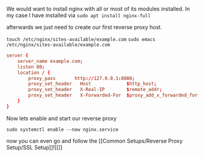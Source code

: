 We would want to install nginx with all or most of its modules installed. In my case I have installed via
`sudo apt install nginx-full`

afterwards we just need to create our first reverse proxy host.

`touch /etc/nginx/sites-available/example.com`
`sudo emacs /etc/nginx/sites-available/example.com`

```conf
server {
    server_name example.com;
    listen 80;
    location / {
        proxy_pass       http://127.0.0.1:8080;
        proxy_set_header   Host             $http_host;
        proxy_set_header   X-Real-IP        $remote_addr;
        proxy_set_header   X-Forwarded-For  $proxy_add_x_forwarded_for;
    }
}
```

Now lets enable and start our reverse proxy

`sudo systemctl enable --now nginx.service`

now you can even go and follow the [[Common Setups/Reverse Proxy Setup/SSL Setup]]![[]]